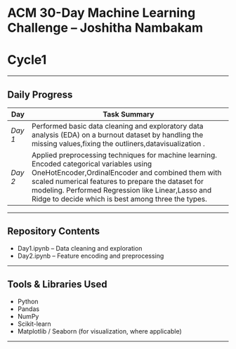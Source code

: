 # ACM 30-Day Machine Learning Challenge – Joshitha Nambakam
# Cycle1

---

## Daily Progress

| Day | Task Summary |
|-----|--------------|
| *Day 1* | Performed basic data cleaning and exploratory data analysis (EDA) on a burnout dataset by handling the  missing values,fixing the outliners,datavisualization . |
| *Day 2* | Applied preprocessing techniques for machine learning. Encoded categorical variables using OneHotEncoder,OrdinalEncoder and combined them with scaled numerical features to prepare the dataset for modeling. Performed Regression like Linear,Lasso and Ridge to decide which is best among three the types. |

---

## Repository Contents

- Day1.ipynb – Data cleaning and exploration
- Day2.ipynb – Feature encoding and preprocessing

---

## Tools & Libraries Used
- Python
- Pandas
- NumPy
- Scikit-learn
- Matplotlib / Seaborn (for visualization, where applicable)
---
